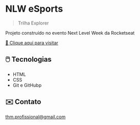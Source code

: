 # NLW eSports 

 >Trilha Explorer

Projeto construído no evento Next Level Week da Rocketseat

[🔗 Clique aqui para visitar](https://feurrado.github.io/NLW22/)

## 🖱️ Tecnologias

- HTML
- CSS
- Git e GitHubp

## ✉️ Contato

thm.profissional@gmail.com

